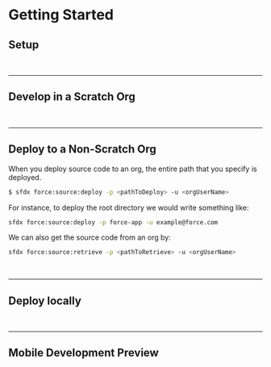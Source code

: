 # Getting Started

## Setup

<br>

---

## Develop in a Scratch Org

<br>

---

## Deploy to a Non-Scratch Org

When you deploy source code to an org, the entire path that you specify is deployed.

```bash
$ sfdx force:source:deploy -p <pathToDeploy> -u <orgUserName>
```

For instance, to deploy the root directory we would write something like:

```bash
sfdx force:source:deploy -p force-app -u example@force.com
```

We can also get the source code from an org by:

```bash
sfdx force:source:retrieve -p <pathToRetrieve> -u <orgUserName>
```

<br>

---

## Deploy locally

<br>

---

## Mobile Development Preview